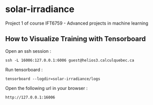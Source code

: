 # solar-irradiance
Project 1 of course IFT6759 - Advanced projects in machine learning


## How to Visualize Training with Tensorboard
Open an ssh session :
```
ssh -L 16006:127.0.0.1:6006 guest@helios3.calculquebec.ca
```
Run tensorboard : 
```
tensorboard --logdir=solar-irradiance/logs
```
Open the following url in your browser : 
```
http://127.0.0.1:16006
```
